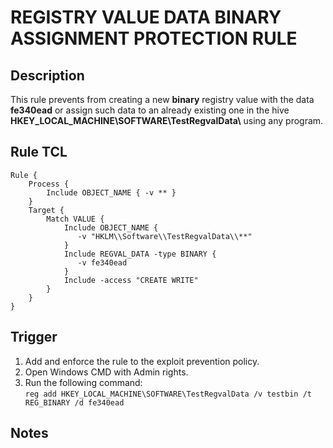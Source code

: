 # REGISTRY VALUE DATA BINARY ASSIGNMENT PROTECTION RULE

## Description
This rule prevents from creating a new **binary** registry value with the data **fe340ead** or assign such data to an already existing one in the hive **HKEY_LOCAL_MACHINE\\SOFTWARE\\TestRegvalData\\** using any program.

## Rule TCL
```
Rule {
    Process {
        Include OBJECT_NAME { -v ** }
    }
    Target {
        Match VALUE {
            Include OBJECT_NAME {
               -v "HKLM\\Software\\TestRegvalData\\**"
            }
            Include REGVAL_DATA -type BINARY {
               -v fe340ead
            }
            Include -access "CREATE WRITE"
        }
    }
}
```

## Trigger
1. Add and enforce the rule to the exploit prevention policy.
1. Open Windows CMD with Admin rights.
1. Run the following command:<br>
`reg add HKEY_LOCAL_MACHINE\SOFTWARE\TestRegvalData /v testbin /t REG_BINARY /d fe340ead`

## Notes
